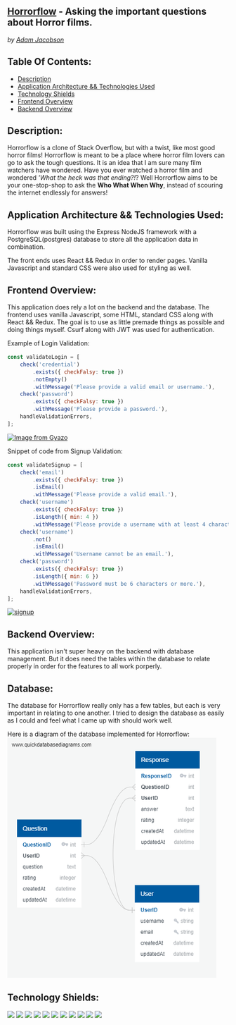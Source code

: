 [Horrorflow]() - Asking the important questions about Horror films.
---
*by [Adam Jacobson](https://github.com/djangothesolarboy)*

Table Of Contents:
---
- [Description](https://github.com/djangothesolarboy/horrorflow#Description)
- [Application Architecture && Technologies Used](https://github.com/djangothesolarboy/horrorflow#Application-Architecture-&&-Technologies-Used)
- [Technology Shields](https://github.com/djangothesolarboy/horrorflow#Technology-Shields)
- [Frontend Overview](https://github.com/djangothesolarboy/horrorflow#Frontend-Overview)
- [Backend Overview](https://github.com/djangothesolarboy/horrorflow#Backend-Overview)


Description:
---
Horrorflow is a clone of Stack Overflow, but with a twist, like most good horror films! Horrorflow is meant to be a place where horror film lovers can go to ask the tough questions. It is an idea that I am sure many film watchers have wondered. Have you ever watched a horror film and wondered *'What the heck was that ending?!*? Well Horrorflow aims to be your one-stop-shop to ask the **Who What When Why**, instead of scouring the internet endlessly for answers!

Application Architecture && Technologies Used:
---
Horrorflow was built using the Express NodeJS framework with a PostgreSQL(postgres) database to store all the application data in combination.

The front ends uses React && Redux in order to render pages. Vanilla Javascript and standard CSS were also used for styling as well. 


Frontend Overview:
---
This application does rely a lot on the backend and the database. The frontend uses vanilla Javascript, some HTML, standard CSS along with React && Redux. The goal is to use as little premade things as possible and doing things myself. Csurf along with JWT was used for authentication.

Example of Login Validation:
```js
const validateLogin = [
    check('credential')
        .exists({ checkFalsy: true })
        .notEmpty()
        .withMessage('Please provide a valid email or username.'),
    check('password')
        .exists({ checkFalsy: true })
        .withMessage('Please provide a password.'),
    handleValidationErrors,
];
```
[![Image from Gyazo](https://i.gyazo.com/80d8ad1dec38562aa15c8d5b5f67b798.gif)](https://gyazo.com/80d8ad1dec38562aa15c8d5b5f67b798)

Snippet of code from Signup Validation:
```js
const validateSignup = [
    check('email')
        .exists({ checkFalsy: true })
        .isEmail()
        .withMessage('Please provide a valid email.'),
    check('username')
        .exists({ checkFalsy: true })
        .isLength({ min: 4 })
        .withMessage('Please provide a username with at least 4 characters.'),
    check('username')
        .not()
        .isEmail()
        .withMessage('Username cannot be an email.'),
    check('password')
        .exists({ checkFalsy: true })
        .isLength({ min: 6 })
        .withMessage('Password must be 6 characters or more.'),
    handleValidationErrors,
];
```

[![signup](https://i.gyazo.com/b5663c8570bf4f702728901731983a88.gif)](https://gyazo.com/b5663c8570bf4f702728901731983a88)


Backend Overview:
---
This application isn't super heavy on the backend with database management. But it does need the tables within the database to relate properly in order for the features to all work porperly.

Database:
---
The database for Horrorflow really only has a few tables, but each is very important in relating to one another. I tried to design the database as easily as I could and feel what I came up with should work well. 

Here is a diagram of the database implemented for Horrorflow:
![database diagram](./readme-resources/diagram.png)



Technology Shields:
---
![](https://img.shields.io/badge/Code-JavaScript-informational?style=flat&logo=JavaScript&logoColor=white&color=ff0000) 
![](https://img.shields.io/badge/Code-HTML-informational?style=flat&logo=HTML5&logoColor=white&color=ff0000) 
![](https://img.shields.io/badge/Code-CSS-informational?style=flat&logo=CSS3&logoColor=white&color=ff0000) 
![](https://img.shields.io/badge/Library-React-informational?style=flat&logo=React&logoColor=white&color=ff0000)
 ![](https://img.shields.io/badge/Tools-Redux-informational?style=flat&logo=Redux&logoColor=white&color=ff0000) 
![](https://img.shields.io/badge/Tools-npm-informational?style=flat&logo=NPM&logoColor=white&color=000000)
 ![](https://img.shields.io/badge/Tools-Nodemon-informational?style=flat&logo=Nodemon&logoColor=white&color=000000) 
![](https://img.shields.io/badge/Tools-Node.js-informational?style=flat&logo=Node.js&logoColor=white&color=000000) 
![](https://img.shields.io/badge/Tools-Git-informational?style=flat&logo=Git&logoColor=white&color=000000) 
![](https://img.shields.io/badge/Tools-Postman-informational?style=flat&logo=Postman&logoColor=white&color=000000) 
![](https://img.shields.io/badge/Tools-PostgreSQL-informational?style=flat&logo=PostgreSQL&logoColor=white&color=000000) 